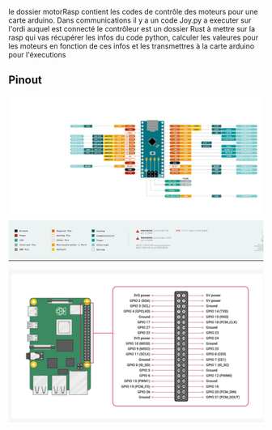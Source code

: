 le dossier motorRasp contient les codes de contrôle des moteurs pour une carte arduino.
Dans communications il y a un code Joy.py a executer sur l'ordi auquel est connecté le contrôleur est un dossier Rust à mettre sur la rasp qui vas récupérer les infos du code python, 
calculer les valeures pour les moteurs en fonction de ces infos et les transmettres à la carte arduino pour l'éxecutions

## Pinout

![Arduino Pinout](arduino_nano_pinout.jpeg)

![Raspberry pinout](raspbpi_pinout.jpeg)
